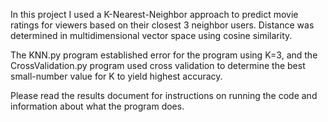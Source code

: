 In this project I used a K-Nearest-Neighbor approach to predict movie ratings for viewers based on their closest
3 neighbor users. Distance was determined in multidimensional vector space using cosine similarity. 

The KNN.py program established error for the program using K=3, and the CrossValidation.py program used cross validation to
determine the best small-number value for K to yield highest accuracy. 

Please read the results document for instructions on running the code and information about what the program does.
